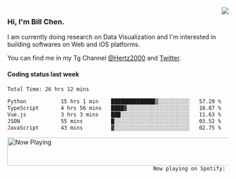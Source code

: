 <img  align="right" src="https://github-readme-stats.vercel.app/api?username=BillChen2k&show_icons=false&count_private=true&hide_title=true">

### Hi, I'm Bill Chen.

I am currently doing research on Data Visualization and I'm interested in building softwares on Web and iOS platforms.

You can find me in my Tg Channel [@Hertz2000](https://t.me/Hertz2000) and [Twitter](https://twitter.com/billchen2k).

#### Coding status last week

<!--START_SECTION:waka-->

```txt
Total Time: 26 hrs 12 mins

Python           15 hrs 1 min    ██████████████▒░░░░░░░░░░   57.29 %
TypeScript       4 hrs 56 mins   ████▓░░░░░░░░░░░░░░░░░░░░   18.87 %
Vue.js           3 hrs 3 mins    ███░░░░░░░░░░░░░░░░░░░░░░   11.63 %
JSON             55 mins         █░░░░░░░░░░░░░░░░░░░░░░░░   03.52 %
JavaScript       43 mins         ▓░░░░░░░░░░░░░░░░░░░░░░░░   02.75 %
```

<!--END_SECTION:waka-->


<div>
<a href="https://spotify-now-playing.billchen2k.vercel.app/now-playing?open">
   <img align="right" src="https://spotify-now-playing.billchen2k.vercel.app/now-playing" width="540" height="64" alt="Now Playing">
</a>
</div>

<div>
<p align="right"><code>Now playing on Spotify: </code></p>
</div>

<!--
**BillChen2K/BillChen2K** is a ✨ _special_ ✨ repository because its `README.md` (this file) appears on your GitHub profile.

Here are some ideas to get you started:

- 🔭 I’m currently working on ...
- 🌱 I’m currently learning ...
- 👯 I’m looking to collaborate on ...
- 🤔 I’m looking for help with ...
- 💬 Ask me about ...
- 📫 How to reach me: ...
- 😄 Pronouns: ...
- ⚡ Fun fact: ...
-->
